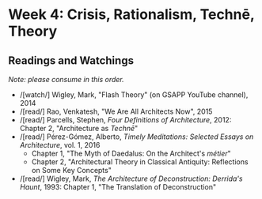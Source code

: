 # Week 4: Crisis, Rationalism, Technē, Theory

## Readings and Watchings
*Note: please consume in this order.*

* /[watch/] Wigley, Mark, "Flash Theory" (on GSAPP YouTube channel), 2014
* /[read/] Rao, Venkatesh, "We Are All Architects Now", 2015
* /[read/] Parcells, Stephen, *Four Definitions of Architecture*, 2012: Chapter 2, "Architecture as *Technē*"
* /[read/] Pérez-Gómez, Alberto, *Timely Meditations: Selected Essays on Architecture*, vol. 1, 2016
  * Chapter 1, "The Myth of Daedalus: On the Architect's *métier*"
  * Chapter 2, "Architectural Theory in Classical Antiquity: Reflections on Some Key Concepts"
* /[read/] Wigley, Mark, *The Architecture of Deconstruction: Derrida's Haunt*, 1993: Chapter 1, "The Translation of Deconstruction"